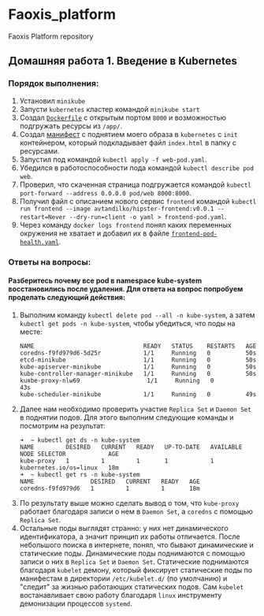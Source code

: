 # Faoxis_platform
Faoxis Platform repository


## Домашняя работа 1. Введение в Kubernetes
### Порядок выполнения:
1) Установил `minikube`
2) Запусти `kubernetes` кластер командой `minikube start`
3) Создал [`Dockerfile`](kubernetes-intro/web/Dockerfile) с открытым портом `8000` и возможностью подгружать ресурсы из `/app/`.
4) Создал [манифест](kubernetes-intro/web-pod.yaml) с поднятием моего образа в `kubernetes` с `init` контейнером, который подкладывает файл `index.html` в папку с ресурсами.
5) Запустил под командой `kubectl apply -f web-pod.yaml`.
6) Убедился в работоспособности пода командой `kubectl describe pod web`.
7) Проверил, что скаченная страница подгружается командой `kubectl port-forward --address 0.0.0.0 pod/web 8000:8000`.
8) Получил файл с описанием нового сервис `frontend` командой `kubectl run frontend --image avtandilko/hipster-frontend:v0.0.1 --restart=Never --dry-run=client -o yaml > frontend-pod.yaml`.
9) Через команду `docker logs frontend` понял каких переменных окружения не хватает и добавил их в файле [`frontend-pod-health.yaml`](kubernetes-intro/frontend-pod-healthy.yaml).
### Ответы на вопросы:
#### Разберитесь почему все pod в namespace kube-system восстановились после удаления. Для ответа на вопрос попробуем проделать следующий действия:
1) Выполним команду `kubectl delete pod --all -n kube-system`, а затем `kubectl get pods -n kube-system`, чтобы убедиться, что поды на месте:
    ```shell
    NAME                               READY   STATUS    RESTARTS   AGE
    coredns-f9fd979d6-5d25r            1/1     Running   0          50s
    etcd-minikube                      1/1     Running   0          50s
    kube-apiserver-minikube            1/1     Running   0          50s
    kube-controller-manager-minikube   1/1     Running   0          50s
    kuяbe-proxy-nlw69                   1/1     Running   0          43s
    kube-scheduler-minikube            1/1     Running   0          49s
    ```
2) Далее нам необходимо проверить участие `Replica Set` и `Daemon Set` в поднятии подов. Для этого выполним следующие команды и посмотрим на результат:
    ```shell
    ➜  ~ kubectl get ds -n kube-system
    NAME         DESIRED   CURRENT   READY   UP-TO-DATE   AVAILABLE   NODE SELECTOR            AGE
    kube-proxy   1         1         1       1            1           kubernetes.io/os=linux   18m
    ➜  ~ kubectl get rs -n kube-system
    NAME                DESIRED   CURRENT   READY   AGE
    coredns-f9fd979d6   1         1         1       18m
    ```
3) По результату выше можно сделать вывод о том, что `kube-proxy` работает благодаря записи о нем в `Daemon Set`, а `coredns` с помощью `Replica Set`.
4) Остальные поды выглядят странно: у них нет динамического идентификатора, а значит принцип их работы отличается.
    После небольшого поиска в интернете, понял, что бывают динамические и статические поды. 
    Динамические поды поднимаются с помощью записи о них в `Replica Set` и `Daemon Set`.
    Статические поднимаются благодаря `kubelet` демону, который фиксирует статические поды по манифестам в директории `/etc/kubelet.d/` (по умолчанию) и "следит" за жизнью работающих статических подов.
    Сам `kubelet` востанавливает свою работу благодаря `linux` инструменту демонизации процессов `systemd`.
